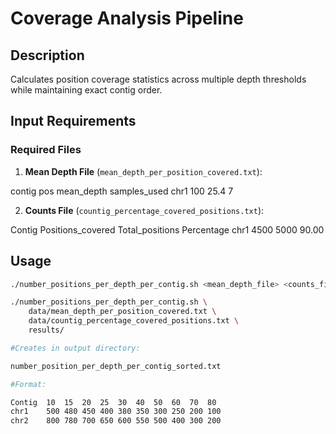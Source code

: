 # Coverage Analysis Pipeline

## Description
Calculates position coverage statistics across multiple depth thresholds while maintaining exact contig order.

## Input Requirements

### Required Files
1. **Mean Depth File** (`mean_depth_per_position_covered.txt`):

contig pos mean_depth samples_used
chr1 100 25.4 7


2. **Counts File** (`countig_percentage_covered_positions.txt`):

Contig Positions_covered Total_positions Percentage
chr1 4500 5000 90.00

## Usage

```bash
./number_positions_per_depth_per_contig.sh <mean_depth_file> <counts_file> <output_directory>

./number_positions_per_depth_per_contig.sh \
    data/mean_depth_per_position_covered.txt \
    data/countig_percentage_covered_positions.txt \
    results/

#Creates in output directory:

number_position_per_depth_per_contig_sorted.txt

#Format:

Contig  10  15  20  25  30  40  50  60  70  80
chr1    500 480 450 400 380 350 300 250 200 100
chr2    800 780 700 650 600 550 500 400 300 200
